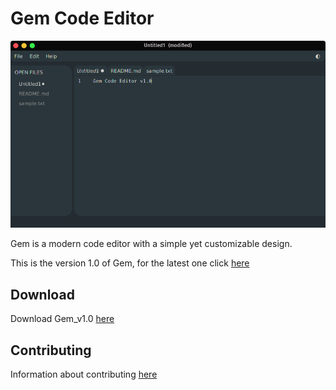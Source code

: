 # Gem Code Editor
<p align="center">
    <img src="gem1.0.png" alt="">
</p>
Gem is a modern code editor with a simple yet customizable design.  
  
This is the version 1.0 of Gem, for the latest one click [here](https://github.com/adxl/Gem/releases/latest)

## Download
Download Gem_v1.0 [here](https://github.com/adxl/Gem/releases/tag/1.0)

## Contributing
Information about contributing [here](https://github.com/adxl/Gem)






